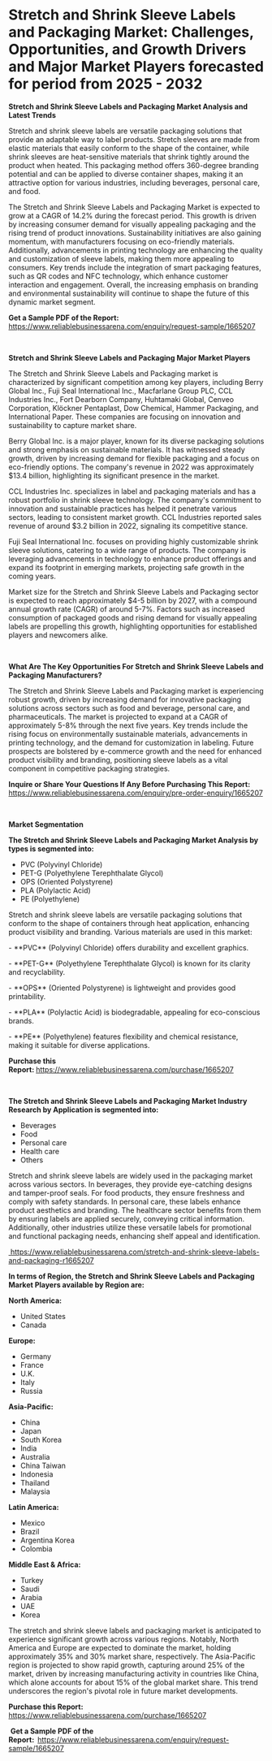 <p><h1>Stretch and Shrink Sleeve Labels and Packaging Market: Challenges, Opportunities, and Growth Drivers and Major Market Players forecasted for period from 2025 - 2032</h1></p><p><strong>Stretch and Shrink Sleeve Labels and Packaging Market Analysis and Latest Trends</strong></p>
<p><p>Stretch and shrink sleeve labels are versatile packaging solutions that provide an adaptable way to label products. Stretch sleeves are made from elastic materials that easily conform to the shape of the container, while shrink sleeves are heat-sensitive materials that shrink tightly around the product when heated. This packaging method offers 360-degree branding potential and can be applied to diverse container shapes, making it an attractive option for various industries, including beverages, personal care, and food.</p><p>The Stretch and Shrink Sleeve Labels and Packaging Market is expected to grow at a CAGR of 14.2% during the forecast period. This growth is driven by increasing consumer demand for visually appealing packaging and the rising trend of product innovations. Sustainability initiatives are also gaining momentum, with manufacturers focusing on eco-friendly materials. Additionally, advancements in printing technology are enhancing the quality and customization of sleeve labels, making them more appealing to consumers. Key trends include the integration of smart packaging features, such as QR codes and NFC technology, which enhance customer interaction and engagement. Overall, the increasing emphasis on branding and environmental sustainability will continue to shape the future of this dynamic market segment.</p></p>
<p><strong>Get a Sample PDF of the Report:&nbsp;</strong> <a href="https://www.reliablebusinessarena.com/enquiry/request-sample/1665207?utm_campaign=3105&utm_medium=2&utm_source=Github&utm_content=ia&utm_term=18042025&utm_id=stretch-and-shrink-sleeve-labels-and-packaging">https://www.reliablebusinessarena.com/enquiry/request-sample/1665207</a></p>
<p>&nbsp;</p>
<p><strong>Stretch and Shrink Sleeve Labels and Packaging Major Market Players</strong></p>
<p><p>The Stretch and Shrink Sleeve Labels and Packaging market is characterized by significant competition among key players, including Berry Global Inc., Fuji Seal International Inc., Macfarlane Group PLC, CCL Industries Inc., Fort Dearborn Company, Huhtamaki Global, Cenveo Corporation, Klöckner Pentaplast, Dow Chemical, Hammer Packaging, and International Paper. These companies are focusing on innovation and sustainability to capture market share.</p><p>Berry Global Inc. is a major player, known for its diverse packaging solutions and strong emphasis on sustainable materials. It has witnessed steady growth, driven by increasing demand for flexible packaging and a focus on eco-friendly options. The company's revenue in 2022 was approximately $13.4 billion, highlighting its significant presence in the market.</p><p>CCL Industries Inc. specializes in label and packaging materials and has a robust portfolio in shrink sleeve technology. The company's commitment to innovation and sustainable practices has helped it penetrate various sectors, leading to consistent market growth. CCL Industries reported sales revenue of around $3.2 billion in 2022, signaling its competitive stance.</p><p>Fuji Seal International Inc. focuses on providing highly customizable shrink sleeve solutions, catering to a wide range of products. The company is leveraging advancements in technology to enhance product offerings and expand its footprint in emerging markets, projecting safe growth in the coming years.</p><p>Market size for the Stretch and Shrink Sleeve Labels and Packaging sector is expected to reach approximately $4-5 billion by 2027, with a compound annual growth rate (CAGR) of around 5-7%. Factors such as increased consumption of packaged goods and rising demand for visually appealing labels are propelling this growth, highlighting opportunities for established players and newcomers alike.</p></p>
<p>&nbsp;</p>
<p><strong>What Are The Key Opportunities For Stretch and Shrink Sleeve Labels and Packaging Manufacturers?</strong></p>
<p><p>The Stretch and Shrink Sleeve Labels and Packaging market is experiencing robust growth, driven by increasing demand for innovative packaging solutions across sectors such as food and beverage, personal care, and pharmaceuticals. The market is projected to expand at a CAGR of approximately 5-8% through the next five years. Key trends include the rising focus on environmentally sustainable materials, advancements in printing technology, and the demand for customization in labeling. Future prospects are bolstered by e-commerce growth and the need for enhanced product visibility and branding, positioning sleeve labels as a vital component in competitive packaging strategies.</p></p>
<p><strong>Inquire or Share Your Questions If Any Before Purchasing This Report:</strong> <a href="https://www.reliablebusinessarena.com/enquiry/pre-order-enquiry/1665207?utm_campaign=3105&utm_medium=2&utm_source=Github&utm_content=ia&utm_term=18042025&utm_id=stretch-and-shrink-sleeve-labels-and-packaging">https://www.reliablebusinessarena.com/enquiry/pre-order-enquiry/1665207</a></p>
<p>&nbsp;</p>
<p><strong>Market Segmentation</strong></p>
<p><strong>The Stretch and Shrink Sleeve Labels and Packaging Market Analysis by types is segmented into:</strong></p>
<p><ul><li>PVC (Polyvinyl Chloride)</li><li>PET-G (Polyethylene Terephthalate Glycol)</li><li>OPS (Oriented Polystyrene)</li><li>PLA (Polylactic Acid)</li><li>PE (Polyethylene)</li></ul></p>
<p><p>Stretch and shrink sleeve labels are versatile packaging solutions that conform to the shape of containers through heat application, enhancing product visibility and branding. Various materials are used in this market:</p><p>- **PVC** (Polyvinyl Chloride) offers durability and excellent graphics.</p><p>- **PET-G** (Polyethylene Terephthalate Glycol) is known for its clarity and recyclability.</p><p>- **OPS** (Oriented Polystyrene) is lightweight and provides good printability.</p><p>- **PLA** (Polylactic Acid) is biodegradable, appealing for eco-conscious brands.</p><p>- **PE** (Polyethylene) features flexibility and chemical resistance, making it suitable for diverse applications.</p></p>
<p><strong>Purchase this Report:&nbsp;</strong><a href="https://www.reliablebusinessarena.com/purchase/1665207?utm_campaign=3105&utm_medium=2&utm_source=Github&utm_content=ia&utm_term=18042025&utm_id=stretch-and-shrink-sleeve-labels-and-packaging">https://www.reliablebusinessarena.com/purchase/1665207</a></p>
<p>&nbsp;</p>
<p><strong>The Stretch and Shrink Sleeve Labels and Packaging Market Industry Research by Application is segmented into:</strong></p>
<p><ul><li>Beverages</li><li>Food</li><li>Personal care</li><li>Health care</li><li>Others</li></ul></p>
<p><p>Stretch and shrink sleeve labels are widely used in the packaging market across various sectors. In beverages, they provide eye-catching designs and tamper-proof seals. For food products, they ensure freshness and comply with safety standards. In personal care, these labels enhance product aesthetics and branding. The healthcare sector benefits from them by ensuring labels are applied securely, conveying critical information. Additionally, other industries utilize these versatile labels for promotional and functional packaging needs, enhancing shelf appeal and identification.</p></p>
<p><a href="https://www.reliablebusinessarena.com/stretch-and-shrink-sleeve-labels-and-packaging-r1665207?utm_campaign=3105&utm_medium=2&utm_source=Github&utm_content=ia&utm_term=18042025&utm_id=stretch-and-shrink-sleeve-labels-and-packaging">&nbsp;https://www.reliablebusinessarena.com/stretch-and-shrink-sleeve-labels-and-packaging-r1665207</a></p>
<p><strong>In terms of Region, the Stretch and Shrink Sleeve Labels and Packaging Market Players available by Region are:</strong></p>
<p>
    <p> <strong> North America: </strong>
        <ul>
            <li>United States</li>
            <li>Canada</li>
        </ul>
        </p> 
    <p> <strong> Europe: </strong>
        <ul>
            <li>Germany</li>
            <li>France</li>
            <li>U.K.</li>
            <li>Italy</li>
            <li>Russia</li>
        </ul>
        </p> 
    <p> <strong> Asia-Pacific: </strong>
        <ul>
            <li>China</li>
            <li>Japan</li>
            <li>South Korea</li>
            <li>India</li>
            <li>Australia</li>
            <li>China Taiwan</li>
            <li>Indonesia</li>
            <li>Thailand</li>
            <li>Malaysia</li>
        </ul>
        </p> 
    <p> <strong> Latin America: </strong>
        <ul>
            <li>Mexico</li>
            <li>Brazil</li>
            <li>Argentina Korea</li>
            <li>Colombia</li>
        </ul>
        </p> 
    <p> <strong> Middle East & Africa: </strong>
        <ul>
            <li>Turkey</li>
            <li>Saudi</li>
            <li>Arabia</li>
            <li>UAE</li>
            <li>Korea</li>
        </ul>
    </p>
    </p>
<p><p>The stretch and shrink sleeve labels and packaging market is anticipated to experience significant growth across various regions. Notably, North America and Europe are expected to dominate the market, holding approximately 35% and 30% market share, respectively. The Asia-Pacific region is projected to show rapid growth, capturing around 25% of the market, driven by increasing manufacturing activity in countries like China, which alone accounts for about 15% of the global market share. This trend underscores the region's pivotal role in future market developments.</p></p>
<p><strong>Purchase this Report: </strong><a href="https://www.reliablebusinessarena.com/purchase/1665207?utm_campaign=3105&utm_medium=2&utm_source=Github&utm_content=ia&utm_term=18042025&utm_id=stretch-and-shrink-sleeve-labels-and-packaging">https://www.reliablebusinessarena.com/purchase/1665207</a></p>
<p>&nbsp;<strong>Get a Sample PDF of the Report:&nbsp;&nbsp;</strong><a href="https://www.reliablebusinessarena.com/enquiry/request-sample/1665207?utm_campaign=3105&utm_medium=2&utm_source=Github&utm_content=ia&utm_term=18042025&utm_id=stretch-and-shrink-sleeve-labels-and-packaging">https://www.reliablebusinessarena.com/enquiry/request-sample/1665207</a></p>
<p><strong></strong></p>
<p><p></p><p></p><p></p></p>
